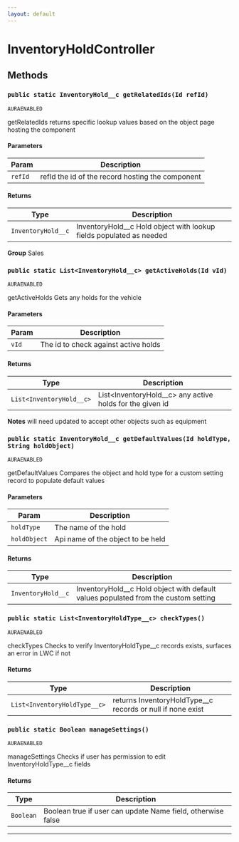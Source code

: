 ```yaml
---
layout: default
---
```

# InventoryHoldController
## Methods
### `public static InventoryHold__c getRelatedIds(Id refId)`

`AURAENABLED`

getRelatedIds returns specific lookup values based on the object page hosting the component

#### Parameters

|Param|Description|
|---|---|
|`refId`|refId the id of the record hosting the component|

#### Returns

|Type|Description|
|---|---|
|`InventoryHold__c`|InventoryHold__c Hold object with lookup fields populated as needed|


**Group** Sales

### `public static List<InventoryHold__c> getActiveHolds(Id vId)`

`AURAENABLED`

getActiveHolds Gets any holds for the vehicle

#### Parameters

|Param|Description|
|---|---|
|`vId`|The id to check against active holds|

#### Returns

|Type|Description|
|---|---|
|`List<InventoryHold__c>`|List<InventoryHold__c> any active holds for the given id|


**Notes** will need updated to accept other objects such as equipment

### `public static InventoryHold__c getDefaultValues(Id holdType, String holdObject)`

`AURAENABLED`

getDefaultValues Compares the object and hold type for a custom setting record to populate default values

#### Parameters

|Param|Description|
|---|---|
|`holdType`|The name of the hold|
|`holdObject`|Api name of the object to be held|

#### Returns

|Type|Description|
|---|---|
|`InventoryHold__c`|InventoryHold__c Hold object with default values populated from the custom setting|

### `public static List<InventoryHoldType__c> checkTypes()`

`AURAENABLED`

checkTypes Checks to verify InventoryHoldType__c records exists, surfaces an error in LWC if not

#### Returns

|Type|Description|
|---|---|
|`List<InventoryHoldType__c>`|returns InventoryHoldType__c records or null if none exist|

### `public static Boolean manageSettings()`

`AURAENABLED`

manageSettings Checks if user has permission to edit InventoryHoldType__c fields

#### Returns

|Type|Description|
|---|---|
|`Boolean`|Boolean true if user can update Name field, otherwise false|

---
